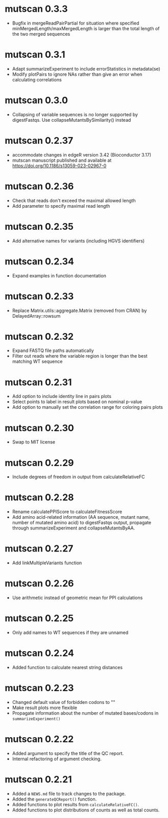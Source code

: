 # mutscan 0.3.3

* Bugfix in mergeReadPairPartial for situation where specified minMergedLength/maxMergedLength is larger than the total length of the two merged sequences

# mutscan 0.3.1

* Adapt summarizeExperiment to include errorStatistics in metadata(se)
* Modify plotPairs to ignore NAs rather than give an error when calculating correlations

# mutscan 0.3.0

* Collapsing of variable sequences is no longer supported by digestFastqs. Use collapseMutantsBySimilarity() instead

# mutscan 0.2.37

* accommodate changes in edgeR version 3.42 (Bioconductor 3.17)
* mutscan manuscript published and available at https://doi.org/10.1186/s13059-023-02967-0

# mutscan 0.2.36

* Check that reads don't exceed the maximal allowed length
* Add parameter to specify maximal read length

# mutscan 0.2.35

* Add alternative names for variants (including HGVS identifiers)

# mutscan 0.2.34

* Expand examples in function documentation

# mutscan 0.2.33

* Replace Matrix.utils::aggregate.Matrix (removed from CRAN) by DelayedArray::rowsum

# mutscan 0.2.32

* Expand FASTQ file paths automatically
* Filter out reads where the variable region is longer than the best matching WT sequence

# mutscan 0.2.31

* Add option to include identity line in pairs plots
* Select points to label in result plots based on nominal p-value
* Add option to manually set the correlation range for coloring pairs plots

# mutscan 0.2.30

* Swap to MIT license

# mutscan 0.2.29

* Include degrees of freedom in output from calculateRelativeFC

# mutscan 0.2.28

* Rename calculatePPIScore to calculateFitnessScore
* Add amino acid-related information (AA sequence, mutant name, number of mutated amino acid) to digestFastqs output, propagate through summarizeExperiment and collapseMutantsByAA. 

# mutscan 0.2.27

* Add linkMultipleVariants function

# mutscan 0.2.26

* Use arithmetic instead of geometric mean for PPI calculations

# mutscan 0.2.25

* Only add names to WT sequences if they are unnamed

# mutscan 0.2.24

* Added function to calculate nearest string distances

# mutscan 0.2.23

* Changed default value of forbidden codons to ""
* Make result plots more flexible
* Propagate information about the number of mutated bases/codons in `summarizeExperiment()`

# mutscan 0.2.22

* Added argument to specify the title of the QC report.
* Internal refactoring of argument checking.

# mutscan 0.2.21

* Added a `NEWS.md` file to track changes to the package.
* Added the `generateQCReport()` function.
* Added functions to plot results from `calculateRelativeFC()`.
* Added functions to plot distributions of counts as well as total counts.
